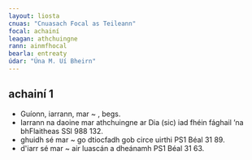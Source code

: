 ```yaml
---
layout: liosta
cnuas: "Cnuasach Focal as Teileann"
focal: achainí
leagan: athchuingne
rann: ainmfhocal
bearla: entreaty
údar: "Úna M. Uí Bheirn"
---
```


## achainí 1

* Guíonn, iarrann, mar ~ , begs.
* Iarrann na daoine mar athchuingne ar Dia (sic) iad fhéin fághail ’na bhFlaitheas SSl 988 132.
* ghuidh sé mar ~ go dtiocfadh gob circe uirthi PS1 Béal 31 89.  
* d'iarr sé mar ~ air luascán a dheánamh PS1 Béal 31 63.
